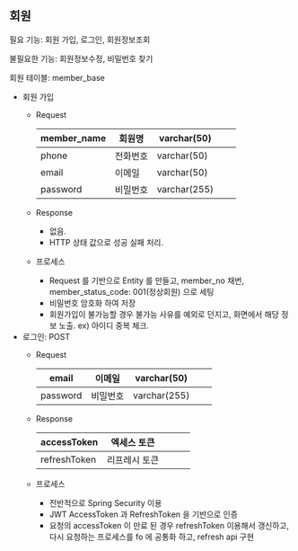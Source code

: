 ## 회원

필요 기능: 회원 가입, 로그인, 회원정보조회

불필요한 기능: 회원정보수정, 비밀번호 찾기

회원 테이블: member_base

- 회원 가입
    - Request

        | member_name | 회원명 | varchar(50) |  |  |
        | --- | --- | --- | --- | --- |
        | phone | 전화번호 | varchar(50) |  |  |
        | email | 이메일 | varchar(50) |  |  |
        | password | 비밀번호 | varchar(255) |  |  |
    - Response
        - 없음.
        - HTTP 상태 값으로 성공 실패 처리.
    - 프로세스
        - Request 를 기반으로 Entity 를 만들고, 
        member_no 채번, member_status_code: 001(정상회원) 으로 세팅
        - 비밀번호 암호화 하여 저장
        - 회원가입이 불가능할 경우 불가능 사유를 예외로 던지고, 화면에서 해당 정보 노출.
        ex) 아이디 중복 체크.
- 로그인: POST
    - Request

        | email | 이메일 | varchar(50) |  |  |
        | --- | --- | --- | --- | --- |
        | password | 비밀번호 | varchar(255) |  |  |
    - Response
        
        | accessToken | 엑세스 토큰 |  |  |  |
        | --- | --- | --- | --- | --- |
        | refreshToken | 리프레시 토큰 |  |  |  |
    - 프로세스
        - 전반적으로 Spring Security 이용
        - JWT AccessToken 과 RefreshToken 을 기반으로 인증
        - 요청의 accessToken 이 만료 된 경우 refreshToken 이용해서 갱신하고, 다시 요청하는 프로세스를 fo 에 공통화 하고, refresh api 구현

